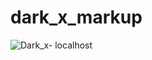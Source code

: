 # dark_x_markup
![Dark_x- localhost](https://user-images.githubusercontent.com/42938122/138535869-be3511de-8c67-42a3-ba46-278a87208b3d.png)
